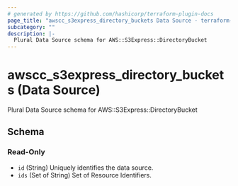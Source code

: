 ```yaml
---
# generated by https://github.com/hashicorp/terraform-plugin-docs
page_title: "awscc_s3express_directory_buckets Data Source - terraform-provider-awscc"
subcategory: ""
description: |-
  Plural Data Source schema for AWS::S3Express::DirectoryBucket
---
```


# awscc_s3express_directory_buckets (Data Source)

Plural Data Source schema for AWS::S3Express::DirectoryBucket



<!-- schema generated by tfplugindocs -->
## Schema

### Read-Only

- `id` (String) Uniquely identifies the data source.
- `ids` (Set of String) Set of Resource Identifiers.
